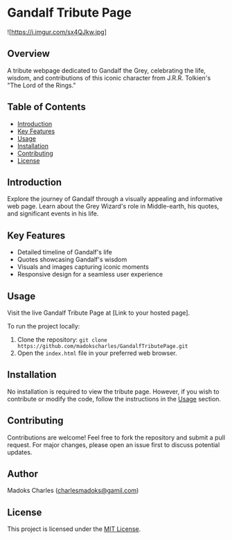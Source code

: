 # Gandalf Tribute Page

![https://i.imgur.com/sx4QJkw.jpg]

## Overview

A tribute webpage dedicated to Gandalf the Grey, celebrating the life, wisdom, and contributions of this iconic character from J.R.R. Tolkien's "The Lord of the Rings."

## Table of Contents

- [Introduction](#introduction)
- [Key Features](#key-features)
- [Usage](#usage)
- [Installation](#installation)
- [Contributing](#contributing)
- [License](#license)

## Introduction

Explore the journey of Gandalf through a visually appealing and informative web page. Learn about the Grey Wizard's role in Middle-earth, his quotes, and significant events in his life.

## Key Features

- Detailed timeline of Gandalf's life
- Quotes showcasing Gandalf's wisdom
- Visuals and images capturing iconic moments
- Responsive design for a seamless user experience

## Usage

Visit the live Gandalf Tribute Page at [Link to your hosted page].

To run the project locally:

1. Clone the repository: `git clone https://github.com/madokscharles/GandalfTributePage.git`
2. Open the `index.html` file in your preferred web browser.

## Installation

No installation is required to view the tribute page. However, if you wish to contribute or modify the code, follow the instructions in the [Usage](#usage) section.

## Contributing

Contributions are welcome! Feel free to fork the repository and submit a pull request. For major changes, please open an issue first to discuss potential updates.

## Author

Madoks Charles (charlesmadoks@gamil.com)

## License

This project is licensed under the [MIT License](LICENSE).
